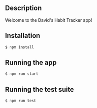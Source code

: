 ## Description

Welcome to the David's Habit Tracker app! 

## Installation

```bash
$ npm install
```

## Running the app

```bash
$ npm run start
```

## Running the test suite

```bash
$ npm run test
```
